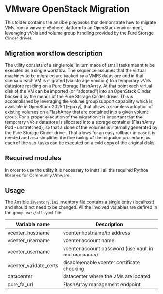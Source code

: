 # VMware OpenStack Migration

This folder contains the ansible playbooks that demonstrate how to migrate VMs from a vmware vSphere platform to an OpenStack environment, leveraging vVols and volume group handling provided by the Pure Storage Cinder driver.

## Migration workflow description

The utility consists of a single role, in turn made of small tasks meant to be executed as a single workflow. The sequence assumes that the virtual machines to be migrated are backed by a VMFS datastore and in that scenario each VM is migrated (via storage vmotion) to a temporary vVols datastore residing on a Pure Storage FlashArray. At that point each virtual disk of the VM can be imported (or "adopted") into an OpenStack Cinder backend by the means of the Pure Storage Cinder driver. This is accomplished by leveraging the volume group support capability which is available in OpenStack 2025.1 (Epoxy), that allows a seamless adoption of existing volumes on a FlashArray that are contained into a given volume group. For a proper execution of the migration it is important that the temporary vVols datastore is allocated into a storage container (FlashArray Pod - unstretched), so that a clone of the volumes is internally generated by the Pure Storage Cinder driver. That allows for an easy rollback in case it is needed and also simplifies the fine tuning of the migration procedure, as each of the sub-tasks can be executed on a cold copy of the original disks.

## Required modules

In order to use the utility it is necessary to install all the required Python libraries for Community.Vmware,  
## Usage
The Ansible `inventory.ini` inventory file contains a single entry (localhost) and should not need to be changed.
All the involved variables are defined in the `group_vars/all.yaml` file:

| Variable name | Description |
|--|--|
|vcenter_hostname| vcenter hostname/ip address|
|vcenter_username| vcenter account name |
|vcenter_username| vcenter account password (use vault in real use cases)|
|vcenter_validate_certs| disable/enable vcenter certificate checking |
|datacenter| datacenter where the VMs are located |
|pure_fa_url| FlashArray management endpoint |
